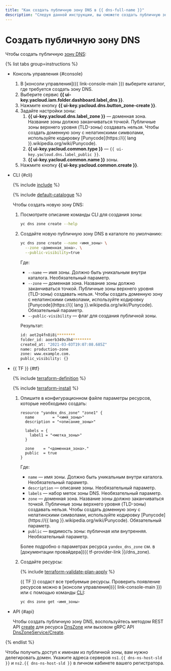 ```yaml
---
title: "Как создать публичную зону DNS в {{ dns-full-name }}"
description: "Следуя данной инструкции, вы сможете создать публичную зону DNS." 
---
```


# Создать публичную зону DNS

Чтобы создать публичную [зону DNS](../concepts/dns-zone.md):

{% list tabs group=instructions %}

- Консоль управления {#console}

  1. В [консоли управления]({{ link-console-main }}) выберите каталог, где требуется создать зону DNS.
  1. Выберите сервис **{{ ui-key.yacloud.iam.folder.dashboard.label_dns }}**.
  1. Нажмите кнопку **{{ ui-key.yacloud.dns.button_zone-create }}**.
  1. Задайте настройки зоны:
     1. **{{ ui-key.yacloud.dns.label_zone }}** — доменная зона. Название зоны должно заканчиваться точкой. Публичные зоны верхнего уровня (TLD-зоны) создавать нельзя. Чтобы создать доменную зону с нелатинскими символами, используйте кодировку [Punycode](https://{{ lang }}.wikipedia.org/wiki/Punycode).
     1. **{{ ui-key.yacloud.common.type }}** — `{{ ui-key.yacloud.dns.label_public }}`.
     1. **{{ ui-key.yacloud.common.name }}** зоны.
  1. Нажмите кнопку **{{ ui-key.yacloud.common.create }}**.

- CLI {#cli}

  {% include [include](../../_includes/cli-install.md) %}

  {% include [default-catalogue](../../_includes/default-catalogue.md) %}

  Чтобы создать новую зону DNS:

  1. Посмотрите описание команды CLI для создания зоны:

     ```bash
     yc dns zone create --help
     ```

  1. Создайте новую публичную зону DNS в каталоге по умолчанию:

     ```bash
     yc dns zone create --name <имя_зоны> \
       --zone <доменная_зона>. \
       --public-visibility=true
     ```
     Где:
     
     * `--name` — имя зоны. Должно быть уникальным внутри каталога. Необязательный параметр.
     * `--zone` — доменная зона. Название зоны должно заканчиваться точкой. Публичные зоны верхнего уровня (TLD-зоны) создавать нельзя. Чтобы создать доменную зону с нелатинскими символами, используйте кодировку [Punycode](https://{{ lang }}.wikipedia.org/wiki/Punycode). Обязательный параметр.
     * `--public-visibility` — флаг для создания публичной зоны.

     Результат:

     ```bash
     id: aet2q4fn8i8i********
     folder_id: aoerb349v3h4********
     created_at: "2021-03-03T19:07:08.685Z"
     name: production-zone
     zone: www.example.com.
     public_visibility: {}
     ```

- {{ TF }} {#tf}

  {% include [terraform-definition](../../_tutorials/_tutorials_includes/terraform-definition.md) %}

  {% include [terraform-install](../../_includes/terraform-install.md) %}

  1. Опишите в конфигурационном файле параметры ресурсов, которые необходимо создать:

     ```hcl     
     resource "yandex_dns_zone" "zone1" {
       name        = "<имя_зоны>"
       description = "<описание_зоны>"
     
       labels = {
         label1 = "<метка_зоны>"
       }
     
       zone    = "<доменная_зона>."
       public  = true
     }
     ```

     Где:

     * `name` — имя зоны. Должно быть уникальным внутри каталога. Необязательный параметр.
     * `description` — описание зоны. Необязательный параметр.
     * `labels` — набор меток зоны DNS. Необязательный параметр.
     * `zone` — доменная зона. Название зоны должно заканчиваться точкой. Публичные зоны верхнего уровня (TLD-зоны) создавать нельзя. Чтобы создать доменную зону с нелатинскими символами, используйте кодировку [Punycode](https://{{ lang }}.wikipedia.org/wiki/Punycode). Обязательный параметр.
     * `public` — видимость зоны: публичная или внутренняя. Необязательный параметр.
   
     Более подробно о параметрах ресурса `yandex_dns_zone` см. в [документации провайдера]({{ tf-provider-link }}/dns_zone).

  1. Создайте ресурсы:

     {% include [terraform-validate-plan-apply](../../_tutorials/_tutorials_includes/terraform-validate-plan-apply.md) %}

     {{ TF }} создаст все требуемые ресурсы. Проверить появление ресурсов можно в [консоли управления]({{ link-console-main }}) или с помощью команды [CLI](../../cli/quickstart.md):

     ```bash
     yc dns zone get <имя_зоны>
     ```

- API {#api}

  Чтобы создать публичную зону DNS, воспользуйтесь методом REST API [create](../api-ref/DnsZone/create.md) для ресурса [DnsZone](../api-ref/DnsZone/index.md) или вызовом gRPC API [DnsZoneService/Create](../api-ref/grpc/dns_zone_service.md#Create).

{% endlist %}

Чтобы получить доступ к именам из публичной зоны, вам нужно делегировать домен. Укажите адреса серверов `ns1.{{ dns-ns-host-sld }}` и `ns2.{{ dns-ns-host-sld }}` в личном кабинете вашего регистратора.